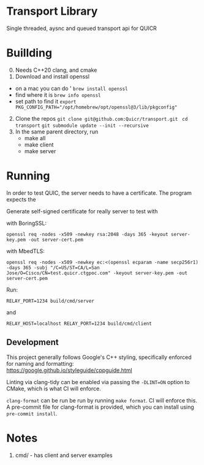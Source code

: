 # Transport Library

Single threaded, aysnc and queued transport api for QUICR

# Buillding

0. Needs C++20 clang, and cmake
1. Download and install openssl
- on a mac you can do ' ```brew install openssl```
- find where it is ```brew info openssl```
- set path to find it ```export
  PKG_CONFIG_PATH="/opt/homebrew/opt/openssl@3/lib/pkgconfig"```
2. Clone the repos
   ``` git clone git@github.com:Quicr/transport.git  ```
   ``` cd transport ```
   ``` git submodule update --init --recursive ```
3. In the same parent directory,  run
    - make all
    - make client
    - make server

# Running

In order to test QUIC, the server needs to have a certificate. The program expects
the

Generate self-signed certificate for really server to test with

with BoringSSL:

```
openssl req -nodes -x509 -newkey rsa:2048 -days 365 -keyout server-key.pem -out server-cert.pem
```

with MbedTLS:
```
openssl req -nodes -x509 -newkey ec:<(openssl ecparam -name secp256r1) -days 365 -subj "/C=US/ST=CA/L=San Jose/O=Cisco/CN=test.quicr.ctgpoc.com" -keyout server-key.pem -out server-cert.pem
```

Run:

```
RELAY_PORT=1234 build/cmd/server
```

and

```
RELAY_HOST=localhost RELAY_PORT=1234 build/cmd/client
```

## Development

This project generally follows Google's C++ styling, specifically enforced for naming and formatting: https://google.github.io/styleguide/cppguide.html

Linting via clang-tidy can be enabled via passing the `-DLINT=ON` option to CMake, which is what CI will enforce.

`clang-format` can be run be run by running `make format`. CI will enforce this. A pre-commit file for clang-format is provided, which you can install using `pre-commit install`.

# Notes

1. cmd/ - has client and server examples



